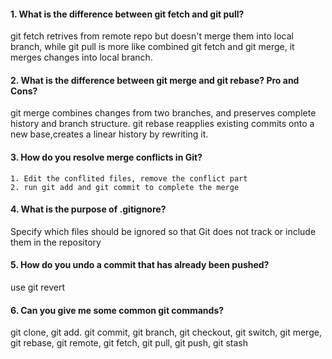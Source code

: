 #### 1. What is the difference between git fetch and git pull?
git fetch retrives from remote repo but doesn't merge them into local branch, while git pull is more like combined git fetch and git merge, it merges changes into local branch.

#### 2. What is the difference between git merge and git rebase? Pro and Cons?
git merge combines changes from two branches, and preserves complete history and branch structure. git rebase reapplies existing commits onto a new base,creates a linear history by rewriting it.

#### 3. How do you resolve merge conflicts in Git?
	1. Edit the conflited files, remove the conflict part
	2. run git add and git commit to complete the merge

#### 4. What is the purpose of .gitignore?
Specify which files should be ignored so that Git does not track or include them in the repository

#### 5. How do you undo a commit that has already been pushed?
use git revert

#### 6. Can you give me some common git commands?
git clone, git add. git commit, git branch, git checkout, git switch, git merge, git rebase, git remote, git fetch, git pull, git push, git stash
